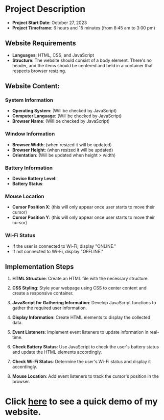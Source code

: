 # Project Description

- **Project Start Date**: October 27, 2023
- **Project Timeframe**: 6 hours and 15 minutes (from 8:45 am to 3:00 pm)

## Website Requirements

- **Languages**: HTML, CSS, and JavaScript
- **Structure**: The website should consist of a body element. There's no header, and the items should be centered and held in a container that respects browser resizing.

## Website Content:

### System Information
- **Operating System**: (Will be checked by JavaScript)
- **Computer Language**: (Will be checked by JavaScript) 
- **Browser Name**: (Will be checked by JavaScript) 

### Window Information
- **Browser Width**: (when resized it will be updated)
- **Browser Height**: (when resized it will be updated)
- **Orientation**: (Will be updated when height > width)

### Battery Information
- **Device Battery Level**: 
- **Battery Status**: 

### Mouse Location
- **Cursor Position X**: (this will only appear once user starts to move their cursor)
- **Cursor Position Y**: (this will only appear once user starts to move their cursor)

### Wi-Fi Status
- If the user is connected to Wi-Fi, display "ONLINE."
- If not connected to Wi-Fi, display "OFFLINE."

## Implementation Steps

1. **HTML Structure**: Create an HTML file with the necessary structure.

2. **CSS Styling**: Style your webpage using CSS to center content and create a responsive container.

3. **JavaScript for Gathering Information**: Develop JavaScript functions to gather the required user information.

4. **Display Information**: Create HTML elements to display the collected data.

5. **Event Listeners**: Implement event listeners to update information in real-time.

6. **Check Battery Status**: Use JavaScript to check the user's battery status and update the HTML elements accordingly.

7. **Check Wi-Fi Status**: Determine the user's Wi-Fi status and display it accordingly.

8. **Mouse Location**: Add event listeners to track the cursor's position in the browser.

# Click [here](https://nnifemi.github.io/client-detection/) to see a quick demo of my website.
